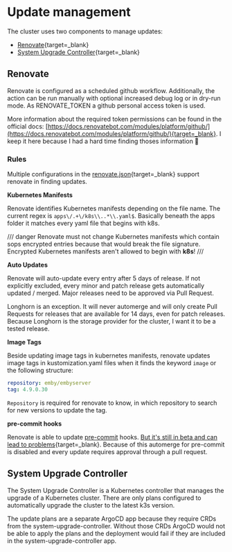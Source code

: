 # Update management

The cluster uses two components to manage updates:

- [Renovate](https://github.com/renovatebot/renovate){target=_blank}
- [System Upgrade Controller](https://github.com/rancher/system-upgrade-controller){target=_blank}

## Renovate

Renovate is configured as a scheduled github workflow. Additionally, the action can be run manually with optional increased debug log or in dry-run mode. As RENOVATE_TOKEN a github personal access token is used.

More information about the required token permissions can be found in the official docs: [https://docs.renovatebot.com/modules/platform/github/](https://docs.renovatebot.com/modules/platform/github/){target=_blank}. I keep it here because I had a hard time finding thoses information 🙈

### Rules

Multiple configurations in the [renovate.json](https://github.com/Madic-/k3s-git-ops/blob/main/.github/renovate.json){target=_blank} support renovate in finding updates.

**Kubernetes Manifests**

Renovate identifies Kubernetes manifests depending on the file name. The current regex is `apps\/.+\/k8s\\..*\\.yaml$`. Basically beneath the apps folder it matches every yaml file that begins with k8s.

/// danger
Renovate must not change Kubernetes manifests which contain sops encrypted entries because that would break the file signature. Encrypted Kubernetes manifests aren't allowed to begin with **k8s**!
///

**Auto Updates**

Renovate will auto-update every entry after 5 days of release. If not explicitly excluded, every minor and patch release gets automatically updated / merged. Major releases need to be approved via Pull Request.

Longhorn is an exception. It will never automerge and will only create Pull Requests for releases that are available for 14 days, even for patch releases. Because Longhorn is the storage provider for the cluster, I want it to be a tested release.

**Image Tags**

Beside updating image tags in kubernetes manifests, renovate updates image tags in kustomization.yaml files when it finds the keyword `image` or the following structure:

```yaml
repository: emby/embyserver
tag: 4.9.0.30
```

`Repository` is required for renovate to know, in which repository to search for new versions to update the tag.

**pre-commit hooks**

Renovate is able to update [pre-commit](pre-commit-hooks.md) hooks. [But it's still in beta and can lead to problems](https://docs.renovatebot.com/modules/manager/pre-commit/#additional-information){target=_blank}. Because of this automerge for pre-commit is disabled and every update requires approval through a pull request.

## System Upgrade Controller

The System Upgrade Controller is a Kubernetes controller that manages the upgrade of a Kubernetes cluster. There are only plans configured to automatically upgrade the cluster to the latest k3s version.

The update plans are a separate ArgoCD app because they require CRDs from the system-upgrade-controller. Without those CRDs ArgoCD would not be able to apply the plans and the deployment would fail if they are included in the system-upgrade-controller app.
